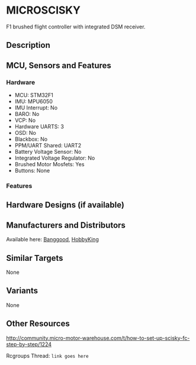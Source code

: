 # MICROSCISKY

F1 brushed flight controller with integrated DSM receiver.

## Description


## MCU, Sensors and Features

### Hardware
  - MCU: STM32F1
  - IMU: MPU6050
  - IMU Interrupt: No
  - BARO: No
  - VCP: No
  - Hardware UARTS: 3
  - OSD: No
  - Blackbox: No
  - PPM/UART Shared: UART2
  - Battery Voltage Sensor: No
  - Integrated Voltage Regulator: No
  - Brushed Motor Mosfets: Yes
  - Buttons: None

### Features

## Hardware Designs (if available)


## Manufacturers and Distributors

Available here: [Banggood](http://www.banggood.com/Micro-Scisky-32bits-Brushed-Flight-Control-Board-Based-On-Naze-32-For-Quadcopters-p-1002341.html),
[HobbyKing](http://www.hobbyking.com/hobbyking/store/__86503__Quanum_Pico_32bit_Brushed_Flight_Control_Board.html?strSearch=quanum%20micro)

## Similar Targets
None

## Variants
None

## Other Resources
http://community.micro-motor-warehouse.com/t/how-to-set-up-scisky-fc-step-by-step/1224

Rcgroups Thread: `link goes here`